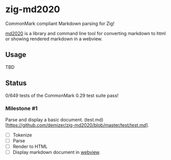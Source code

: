 # zig-md2020

CommonMark compliant Markdown parsing for Zig!

[md2020](https://www.youtube.com/watch?v=dN61WU57zBw) is a library and command line tool for
converting markdown to html or showing rendered markdown in a webview.

## Usage

TBD

## Status

0/649 tests of the CommonMark 0.29 test suite pass!

### Milestone #1

Parse and display a basic document. (test.md)[https://github.com/demizer/zig-md2020/blob/master/test/test.md].

- [ ] Tokenize
- [ ] Parse
- [ ] Render to HTML
- [ ] Display markdown document in [webview](https://github.com/zserge/webview).
